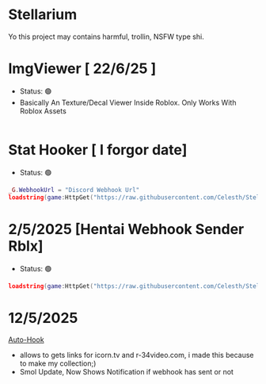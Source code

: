 # Stellarium
Yo this project may contains harmful, trollin, NSFW type shi.

# ImgViewer [ 22/6/25 ]
- Status: 🟢
- Basically An Texture/Decal Viewer Inside Roblox. Only Works With Roblox Assets
```lua

```


# Stat Hooker [ I forgor date]
- Status: 🟢
```lua
_G.WebhookUrl = "Discord Webhook Url"
loadstring(game:HttpGet("https://raw.githubusercontent.com/Celesth/Stellarium/refs/heads/main/roblox/SolsRNG/stathook.luau"))()
```

# 2/5/2025 [Hentai Webhook Sender Rblx]
- Status: 🟢
```lua
loadstring(game:HttpGet("https://raw.githubusercontent.com/Celesth/Stellarium/refs/heads/main/roblox/discord/NSFW-Webhook.luau"))()
```

# 12/5/2025
[Auto-Hook](browser/auto-hook.js)
- allows to gets links for icorn.tv and r-34video.com, i made this because to make my collection;)
- Smol Update, Now Shows Notification if webhook has sent or not
